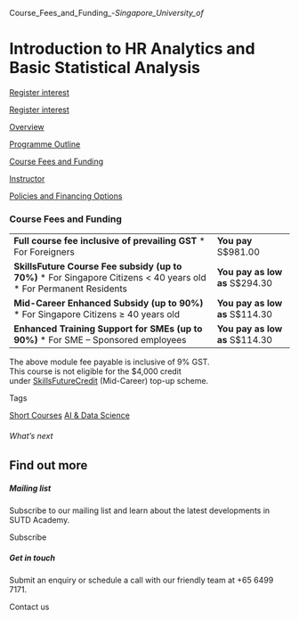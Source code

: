Course_Fees_and_Funding_-_Singapore_University_of_



Introduction to HR Analytics and Basic Statistical Analysis
===========================================================

[Register interest](/admissions/academy/short-courses/short-courses-register-your-interest/?coursename=introduction-to-hr-analytics-and-basic-statistical-analysis)

[Register interest](/admissions/academy/short-courses/short-courses-register-your-interest/?coursename=introduction-to-hr-analytics-and-basic-statistical-analysis)

[Overview](/course/introduction-to-hr-analytics-and-basic-statistical-analysis/#tabs)

[Programme Outline](/course/introduction-to-hr-analytics-and-basic-statistical-analysis/programme-outline/#tabs)

[Course Fees and Funding](/course/introduction-to-hr-analytics-and-basic-statistical-analysis/course-fees-and-funding/#tabs)

[Instructor](/course/introduction-to-hr-analytics-and-basic-statistical-analysis/instructor/#tabs)

[Policies and Financing Options](/course/introduction-to-hr-analytics-and-basic-statistical-analysis/policies-and-financing-options/#tabs)

### Course Fees and Funding

|  |  |
| --- | --- |
| **Full course fee inclusive of prevailing GST**  * For Foreigners | **You pay**  S$981.00 |
| **SkillsFuture Course Fee subsidy (up to 70%)**  * For Singapore Citizens < 40 years old * For Permanent Residents | **You pay as low as**  S$294.30 |
| **Mid-Career Enhanced Subsidy (up to 90%)**  * For Singapore Citizens ≥ 40 years old | **You pay as low as**  S$114.30 |
| **Enhanced Training Support for SMEs (up to 90%)**  * For SME – Sponsored employees | **You pay as low as**  S$114.30 |

The above module fee payable is inclusive of 9% GST.  
This course is not eligible for the $4,000 credit under [SkillsFuture](http://www.skillsfuture.gov.sg/credit)[Credit](http://www.skillsfuture.gov.sg/credit) (Mid-Career) top-up scheme.

Tags

[Short Courses](/admissions/academy/courses-and-modules/?academy-type-course=780)
[AI & Data Science](/admissions/academy/courses-and-modules/?discipline=782)

###### What’s next

Find out more
-------------

##### Mailing list

Subscribe to our mailing list and learn about the latest developments in SUTD Academy.

Subscribe

##### Get in touch

Submit an enquiry or schedule a call with our friendly team at +65 6499 7171.

Contact us

